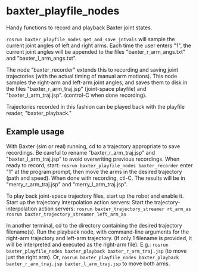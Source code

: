 # baxter_playfile_nodes
Handy functions to record and playback Baxter joint states.

`rosrun baxter_playfile_nodes get_and_save_jntvals`
will sample the current joint angles of left and right arms.  Each time the user
enters "1", the current joint angles will be appended to the files "baxter_r_arm_angs.txt"
and "baxter_l_arm_angs.txt".

The node "baxter_recorder" extends this to recording and saving joint trajectories (with
the actual timing of manual arm motions).  This node
samples the right-arm and left-arm joint angles,
and saves them to disk in the files "baxter_r_arm_traj.jsp" (joint-space playfile)
and "baxter_l_arm_traj.jsp". (control-C when done recording).

Trajectories recorded in this fashion can be played back with the playfile reader,
"baxter_playback."

## Example usage
With Baxter (sim or real) running, cd to a trajectory appropriate to save recordings.
Be careful to rename "baxter_r_arm_traj.jsp" and "baxter_l_arm_traj.jsp" to avoid overwriting previous recordings.
When ready to record, start:
`rosrun baxter_playfile_nodes baxter_recorder`
enter "1" at the program prompt, then move the arms in the desired trajectory (path and speed).
When done with recording, ctl-C.  The results will be in "merry_r_arm_traj.jsp" and "merry_l_arm_traj.jsp".

To play back joint-space trajectory files, start up the robot and enable it.  Start up the trajectory
interpolation action servers:
Start the trajectory-interpolation action servers:
`rosrun baxter_trajectory_streamer rt_arm_as`
`rosrun baxter_trajectory_streamer left_arm_as`

In another terminal, cd to the directory containing the desired trajectory filename(s).
Run the playback node, with command-line arguments for the right-arm trajectory and left-arm trajectory.
(If only 1 filename is provided, it will be interpreted and executed as the right-arm file). E.g.:
`rosrun baxter_playfile_nodes baxter_playback baxter_r_arm_traj.jsp`
(to move just the right arm).  Or,
`rosrun baxter_playfile_nodes baxter_playback baxter_r_arm_traj.jsp baxter_l_arm_traj.jsp`
to move both arms.



    
